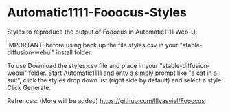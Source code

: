 # Automatic1111-Fooocus-Styles
Styles to reproduce the output of Fooocus in Automatic1111 Web-Ui

IMPORTANT: before using back up the file styles.csv in your "stable-diffusion-webui" install folder.

To use Download the styles.csv file and place in your "stable-diffusion-webui" folder.
Start Automatic1111 and enty a simply prompt like "a cat in a suit", click the styles drop down list (right side by default) and select a style. Click Generate.

Refrences: (More will be added)
https://github.com/lllyasviel/Fooocus

